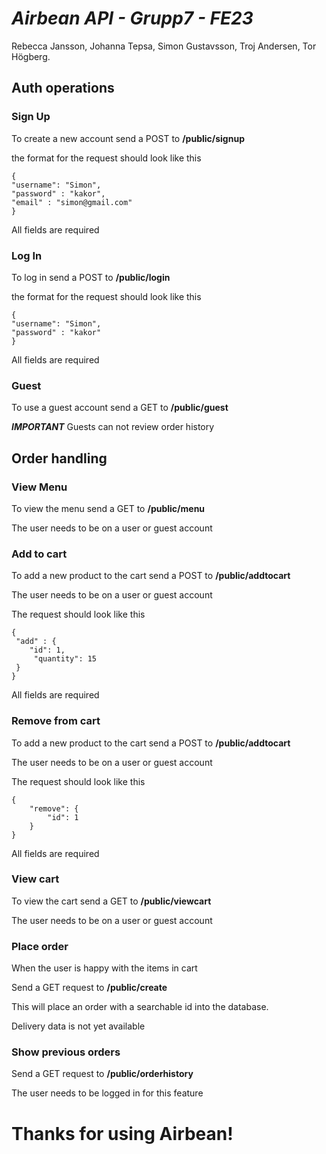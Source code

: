 # _Airbean API - Grupp7 - FE23_

Rebecca Jansson, Johanna Tepsa, Simon Gustavsson, Troj Andersen, Tor Högberg.

## Auth operations

### Sign Up

To create a new account send a POST to **/public/signup**

the format for the request should look like this

```
{
"username": "Simon",
"password" : "kakor",
"email" : "simon@gmail.com"
}
```

All fields are required

### Log In

To log in send a POST to **/public/login**

the format for the request should look like this

```
{
"username": "Simon",
"password" : "kakor"
}
```

All fields are required

### Guest

To use a guest account send a GET to **/public/guest**

**_IMPORTANT_** Guests can not review order history

## Order handling

### View Menu

To view the menu send a GET to **/public/menu**

The user needs to be on a user or guest account

### Add to cart

To add a new product to the cart send a POST to **/public/addtocart**

The user needs to be on a user or guest account

The request should look like this

```
{
 "add" : {
	"id": 1,
	 "quantity": 15
 }
}
```

All fields are required

### Remove from cart

To add a new product to the cart send a POST to **/public/addtocart**

The user needs to be on a user or guest account

The request should look like this

```
{
    "remove": {
        "id": 1
    }
}
```

All fields are required

### View cart

To view the cart send a GET to **/public/viewcart**

The user needs to be on a user or guest account

### Place order

When the user is happy with the items in cart

Send a GET request to **/public/create**

This will place an order with a searchable id into the database.

Delivery data is not yet available

### Show previous orders

Send a GET request to **/public/orderhistory**

The user needs to be logged in for this feature

# **Thanks for using Airbean!**

